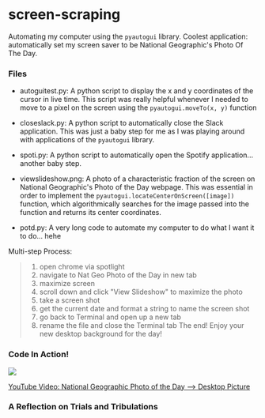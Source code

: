 # screen-scraping
Automating my computer using the `pyautogui` library. Coolest application: automatically set my screen saver to be National Geographic's Photo Of The Day.

### Files
- autoguitest.py: A python script to display the x and y coordinates of the cursor in live time. This script was really helpful whenever I needed to move to a pixel on the screen using the `pyautogui.moveTo(x, y)` function

- closeslack.py: A python script to automatically close the Slack application. This was just a baby step for me as I was playing around with applications of the `pyautogui` library.

- spoti.py: A python script to automatically open the Spotify application... another baby step.

- viewslideshow.png: A photo of a characteristic fraction of the screen on National Geographic's Photo of the Day webpage. This was essential in order to implement the `pyautogui.locateCenterOnScreen([image])` function, which algorithmically searches for the image passed into the function and returns its center coordinates.

- potd.py: A very long code to automate my computer to do what I want it to do... hehe

Multi-step Process:
> 1. open chrome via spotlight
> 2. navigate to Nat Geo Photo of the Day in new tab
> 3. maximize screen
> 4. scroll down and click "View Slideshow" to maximize the photo
> 5. take a screen shot
> 6. get the current date and format a string to name the screen shot
> 7. go back to Terminal and open up a new tab
> 8. rename the file and close the Terminal tab
The end! Enjoy your new desktop background for the day!


### Code In Action!

![](potd.gif)

[YouTube Video: National Geographic Photo of the Day --> Desktop Picture](https://youtu.be/ytaNkmoTFHg)

### A Reflection on Trials and Tribulations


